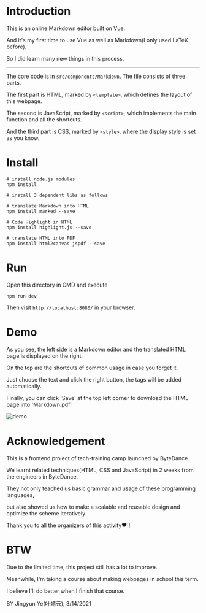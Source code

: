 # Introduction

This is an online Markdown editor built on Vue.

And it's my first time to use Vue as well as Markdown(I only used LaTeX before).

So I did learn many new things in this process.

---

The core code is in `src/components/Markdown`. The file consists of three parts.

The first part is HTML, marked by `<template>`, which defines the layout of this webpage.

The second is JavaScript, marked by `<script>`, which implements the main function and all the shortcuts.

And the third part is CSS, marked by `<style>`, where the display style is set as you know.

# Install
```
# install node.js modules
npm install

# install 3 dependent libs as follows

# translate Markdown into HTML
npm install marked --save

# Code Highlight in HTML
npm install highlight.js --save

# translate HTML into PDF
npm install html2canvas jspdf --save
```

# Run
Open this directory in CMD and execute
```
npm run dev
```
Then visit `http://localhost:8080/` in your browser.

# Demo
As you see, the left side is a Markdown editor and the translated HTML page is displayed on the right.

On the top are the shortcuts of common usage in case you forget it. 

Just choose the text and click the right button, the tags will be added automatically.

Finally, you can click 'Save' at the top left corner to download the HTML page into 'Markdown.pdf'.

![demo](https://github.com/CarolYeh910/tech-training-camp-frontend/blob/main/src/assets/demo.png)

# Acknowledgement
This is a frontend project of tech-training camp launched by ByteDance.

We learnt related techniques(HTML, CSS and JavaScript) in 2 weeks from the engineers in ByteDance.

They not only teached us basic grammar and usage of these programming languages,

but also showed us how to make a scalable and reusable design and optimize the scheme iteratively.

Thank you to all the organizers of this activity:heart:!!

# BTW
Due to the limited time, this project still has a lot to improve.

Meanwhile, I'm taking a course about making webpages in school this term.

I believe I'll do better when I finish that course.

BY Jingyun Ye(叶靖云),  3/14/2021
